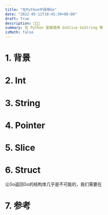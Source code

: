 ```yaml
---
title: "在Python中调用Go"
date: "2022-05-11T10:45:39+08:00"
draft: True
description: 🐍📞🐭
summary: 在 Python 里面使用 GoSlice GoString 等
isMath: false
---
```


# 1. 背景

# 2. Int

# 3. String

# 4. Pointer

# 5. Slice

# 6. Struct

让Go返回Go的结构体几乎是不可能的，我们需要在

# 7. 参考

